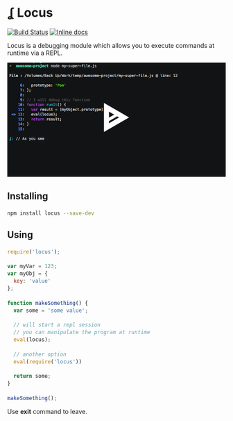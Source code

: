 ʆ Locus
=======

[![Build Status](https://travis-ci.org/rgrannell1/locus.svg?branch=master)](https://travis-ci.org/rgrannell1/locus)
[![Inline docs](http://inch-ci.org/github/rgrannell1/locus.svg?branch=master)](http://inch-ci.org/github/rgrannell1/locus)

Locus is a debugging module which allows you to execute commands at runtime via a REPL.

[![asciicast](screenshot.png)](https://asciinema.org/a/102735?autoplay=1&speed=1.5)

## Installing

```bash
npm install locus --save-dev
```

## Using

```javascript
require('locus');

var myVar = 123;
var myObj = {
  key: 'value'
};

function makeSomething() {
  var some = 'some value';

  // will start a repl session
  // you can manipulate the program at runtime
  eval(locus);

  // another option
  eval(require('locus'))

  return some;
}

makeSomething();
```

Use **exit** command to leave.
